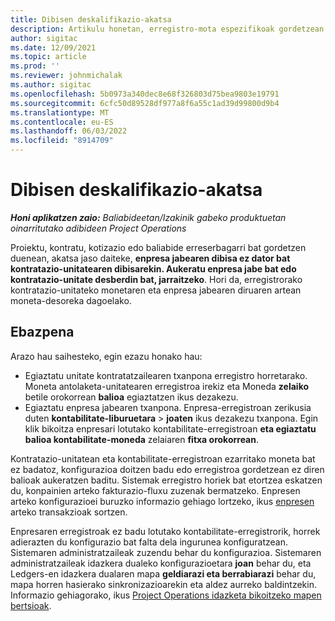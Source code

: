 ```yaml
---
title: Dibisen deskalifikazio-akatsa
description: Artikulu honetan, erregistro-mota espezifikoak gordetzean sortzen den moneta-faltaren akats bati buruzko problemak konpontzeko informazioa ematen da.
author: sigitac
ms.date: 12/09/2021
ms.topic: article
ms.prod: ''
ms.reviewer: johnmichalak
ms.author: sigitac
ms.openlocfilehash: 5b0973a340dec8e68f326803d75bea9803e19791
ms.sourcegitcommit: 6cfc50d89528df977a8f6a55c1ad39d99800d9b4
ms.translationtype: MT
ms.contentlocale: eu-ES
ms.lasthandoff: 06/03/2022
ms.locfileid: "8914709"
---
```

# <a name="currency-mismatch-error"></a>Dibisen deskalifikazio-akatsa 

_**Honi aplikatzen zaio:** Baliabideetan/Izakinik gabeko produktuetan oinarritutako adibideen Project Operations_

Proiektu, kontratu, kotizazio edo baliabide erreserbagarri bat gordetzen duenean, akatsa jaso daiteke, **enpresa jabearen dibisa ez dator bat kontratazio-unitatearen dibisarekin. Aukeratu enpresa jabe bat edo kontratazio-unitate desberdin bat, jarraitzeko**. Hori da, erregistrorako kontratazio-unitateko monetaren eta enpresa jabearen diruaren artean moneta-desoreka dagoelako.


## <a name="resolution"></a>Ebazpena

Arazo hau saihesteko, egin ezazu honako hau:
- Egiaztatu unitate kontratatzailearen txanpona erregistro horretarako. Moneta antolaketa-unitatearen erregistroa irekiz eta Moneda **zelaiko** betile orokorrean **balioa** egiaztatzen ikus dezakezu.
- Egiaztatu enpresa jabearen txanpona. Enpresa-erregistroan zerikusia duten **kontabilitate-liburuetara** > **joaten** ikus dezakezu txanpona. Egin klik bikoitza enpresari lotutako kontabilitate-erregistroan **eta egiaztatu balioa kontabilitate-moneda** zelaiaren **fitxa orokorrean**.

Kontratazio-unitatean eta kontabilitate-erregistroan ezarritako moneta bat ez badatoz, konfigurazioa doitzen badu edo erregistroa gordetzean ez diren balioak aukeratzen baditu. Sistemak erregistro horiek bat etortzea eskatzen du, konpainien arteko fakturazio-fluxu zuzenak bermatzeko. Enpresen arteko konfigurazioei buruzko informazio gehiago lortzeko, ikus [enpresen](../../project-accounting/create-intercompany-transactions.md) arteko transakzioak sortzen.

Enpresaren erregistroak ez badu lotutako kontabilitate-erregistrorik, horrek adierazten du konfigurazio bat falta dela ingurunea konfiguratzean. Sistemaren administratzaileak zuzendu behar du konfigurazioa. Sistemaren administratzaileak idazkera dualeko konfigurazioetara **joan** behar du, eta Ledgers-en idazkera dualaren mapa **geldiarazi eta berrabiarazi** behar du, mapa horren hasierako sinkronizazioarekin eta aldez aurreko baldintzekin. Informazio gehiagorako, ikus [Project Operations idazketa bikoitzeko mapen bertsioak](../../environment/resource-dual-write-maps.md).
